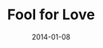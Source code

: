 ---
subheader: presented by UT/TAPS
description: "<p>In a cheap motel room in the edge of the Mojave Desert, old flames\
  \ May and Eddie struggle to quit their love affair. TAPS lecturer David New plays\
  \ the Old Man, who may or may not even exist. Together they search for the difference\
  \ between what is truth and what is remembered.</p><p>by\_<strong>Sam Shepard</strong><br/>\n\
  directed by<strong>\_Julia Santha</strong></p> <p><span><strong>Lizzy Lewis</strong>\
  \ (May) is a fourth-year in the College. She is a Comparative Literature major,\
  \ studying music and French. Previous UT/TAPS credits include <a href=\"/shows/house-yes\"\
  ><em>The House of Yes</em></a> (Jackie-O), <a href=\"/shows/hedda-gabler\"><em>Hedda\
  \ Gabler</em></a> (Thea), <em>The Credeaux Canvas</em> (Tess),<em> Into the Woods</em>\
  \ (Cinderella), and <em>Much Ado About Nothing</em> (Hero).</span></p> <p><span><strong>Jeremy\
  \ Rodriguez</strong> (Eddie) is a second-year in the College.</span></p><p><strong>Sam\
  \ Blobaum</strong> (Martin) is a fourth-year in the College.</p><p><span></span></p><p><span><strong>David\
  \ New</strong> (The Old Man) is a lecturer in the Theater and Performance Studies\
  \ Department here at U of C. He graduated from The Goodman School of Drama/DePaul\
  \ University with a BFA in acting. Since then he has worked in Chicago and regionally\
  \ as an actor, director, arts educator, and administrator. He has acted in over\
  \ 70 productions including productions at Steppenwolf Theatre Company, Court Theatre,\
  \ Goodman Theatre, Northlight, Marriott Lincolnshire, Chicago Shakespeare Theater,\
  \ Victory Gardens, and Writer\u2019s Theatre of Chicago. Regionally, he has appeared\
  \ in productions at the Ontario Stratford Festival, Actor\u2019s Theatre of Louisville,\
  \ Huntington Theatre, Madison Repertory Theatre, New Jersey Shakespeare Festival,\
  \ and Peninsula Players. Broadway and National Tour: Thou Shalt Not, and Scrooge\
  \ (National Tour). Television:<em> Law &amp; Order SVU</em>, <em>All My Children</em>,\
  \ <em>Walker, Texas Ranger</em>, and the NBC mini-series<em> A Will of Their Own</em>.\
  \ He was associate artistic director at Steppenwolf Theatre Company from 2004-2009.</span></p>\
  \ <p><span><span><strong><span class=\"il\">Julia</span> <span class=\"il\">Santha</span></strong>\
  \ (Director) is a second-year student at the College, double-majoring in Theater\
  \ and Performance Studies\_and Law, Letters and Society. Within UT, <span class=\"\
  il\">Julia</span> has directed\_a workshop of Act I of David Mamet's <em>Boston\
  \ Marriage</em>,\_assistant directed Kenneth Lonergan's <em>This Is Our Youth</em>,\_\
  assistant set designed for <em>Henry VI</em>,and\_assistant props designed for <a\
  \ href=\"/shows/hamletmachine\"><em>The Hamletmachine</em></a>. <em>Fool for Love</em>\
  \ is the first mainstage show that she has directed. <span class=\"il\">Julia</span>\
  \ is so grateful for this opportunity and for everyone who has made it possible.</span></span></p>\
  \ <p><span><span><strong>Bobby Huggins</strong> (Stage Manager) is a fourth-year\
  \ Math major. After graduation, he intends to pursue stage management and design\
  \ in Chicago. Bobby is a proud company member with First Floor Theater, and is grateful\
  \ to have additionally worked with The Inconvenience, The New Colony, and Abraham\
  \ Werewolf, Redmoon, and Circle Theatre. He is happy to be a part of <em>Fool for\
  \ Love</em>, and hopes you enjoy this beautiful show.</span></span></p> <p><span><span><strong>Josie\
  \ Glore</strong> (Production Manager) is a fourth-year in the College and is double\
  \ majoring in Cinema and Media Studies and English. She has been working on UT shows\
  \ since her first year in a variety of capacities. Her previous credits as a Production\
  \ Manager include the Spring 2012 Workshops, <em>The Merchant of Venice</em>, and\
  \ last quarter's <a href=\"/shows/you-it\"><em>As You Like It</em></a>. She is excited\
  \ and happy to be a part of this staff and hopes everyone enjoys the show!</span></span></p><p><span><span><strong>Victoria\
  \ Grose</strong> (Costume Designer) is a second-year Biological Sciences major.\
  \ Previously, she was the costume designer for<em> The Drowsy Chaperone</em> and\
  \ costume design assistant for <em>B-Side Studio</em>, <em>Hotel Nepenthe</em> and\
  \ <em>The Glass Menagerie</em>.</span></span></p><p><span><span><strong>David Goodman-Edberg</strong>\
  \ (Lighting Designer) is a second-year TAPS major. He has designed lighting for\
  \ a number of shows with UT, CES, and various dance groups on campus, most recently\
  \ for the production of <a href=\"/shows/hamletmachine\">The Hamletmachine</a> last\
  \ quarter. He has also worked as a freelance designer and electrician around Chicago.</span></span></p><p><span><span><strong>Jenny\
  \ Keroack</strong> (Props Designer) is a second-year Law, Letters and Society major.</span></span></p><p><span><span><strong>Sara\
  \ Lu</strong> (Sound Designer) is a third-year majoring in Biology and Music. She\
  \ has previously sound designed <em>Reefer Madness</em>, <em>This is Our Youth</em>,\
  \ <em>The Credeaux Canvas</em>, <em>The Drowsy Chaperone</em>, <a href=\"/shows/hedda-gabler\"\
  ><em>Hedda Gabler</em></a>, and assisted on <em>The Homecoming</em> and <em>An Actor\
  \ Prepares</em>.</span></span></p><p><span><span><strong>Riley Kreger </strong>(Scenic\
  \ Designer) is a TAPS major and has previously designed the set for three UT shows,\
  \ <em>Reefer Madness: The Musical</em>,<em> The Glass Meenagerie</em>, and <a href=\"\
  /shows/grey-gardens\"><em>Grey Gardens</em></a>. He is a member of the Student Technical\
  \ Staff, and has enjoyed working on many shows in a variety of roles.</span></span></p>\
  \ <p><span><span><strong>Hilary Clifford</strong> (Dramaturg) is a fourth-year Religious\
  \ Studies and Fundamentals: Issues and Texts double major. While this is her first\
  \ show as a dramaturg, she has appeared in <em><a href=\"/shows/grey-gardens\">Grey\
  \ Gardens</a></em> (Little Edie) and <em>Proof</em> (Claire), and was the Assistant\
  \ Props Master for <em><a href=\"/shows/house-yes\">The House of Yes</a></em>. This\
  \ January, she served as the text coach for Anna Deavere Smith's <em>On Grace</em>\
  \ residency. She is the Chair of the University Theater Committee, and will forever\
  \ be a proud member of the 25th Generation of Off-Off Campus.</span></span></p><p><strong>Joe\
  \ Foust </strong><span>(Fight Choreographer) is an actor/director/playwright/</span><span>fight\
  \ choreographer here in Chicago. His fights have been seen at the Goodman, Steppenwolf,\
  \ Court, Chicago Shakespeare, Defiant Theater, American Blues, and many other companies\
  \ around the world. He could probably take you in a fight, but would rather have\
  \ cocktails with you.</span></p><p><span><span><strong>Lauren Eames</strong> (Master\
  \ Electrician) is a first-year Religious Studies Major. For UT: <em><a href=\"/shows/hamletmachine\"\
  >The Hamletmachine</a></em> (ALD). She has also designed lights for UChicago MAYA\
  \ and been a designer and assistant stage manager/assistant production manager for\
  \ Theater[24].</span></span></p><p><span><span><strong>Murphy Spence</strong> (Master\
  \ Carpenter) is a second-year TAPS major in the college, and has previously worked\
  \ with UT on <em>The Real Thing</em> (assistant lighting designer), <em>Henry VI</em>\
  \ (assistant costumer), <em>reWILDing Genius</em> (assistant lighting designer),\
  \ <em>The Drowsy Chaperone</em> (lighting designer), and <a href=\"/shows/you-it\"\
  ><em>As You Like It</em></a> (lighting designer). In the TAPS department, she is\
  \ a member of admin staff and tech staff. Outside of UT, she has worked with the\
  \ Laura Twirls Foundation, as well as the Chicago Association of Black Storytellers.</span></span></p>\
  \ <p><span><span><strong>Sophie Downes</strong> (Assistant Production Manager) is\
  \ a first-year in the College. She was also the Assistant Production Manager for\
  \ last quarter's<em> <a href=\"/shows/you-it\">As You Like It</a></em>.</span></span></p><p><span><span><strong>Ijeoma\
  \ Nwabudike</strong> (Assistant Costume Designer) is a first-year in the College.\
  \ She is a Psychology major. This quarter, she will also be the assistant choreographer\
  \ for <em>Godspell</em>.</span></span></p> <p><span><span><strong>Dhyana Taylor</strong>\
  \ (Assistant Lighting Designer) is a first-year in the College and excited to be\
  \ working on her second UT show. Last quarter, she worked as a lighting stagehand\
  \ on <em><a href=\"/shows/hamletmachine\">The Hamletmachine</a></em>.</span></span></p><p><span><span><strong>Maya\
  \ Festinger </strong>(Assistant Sound Designer) is a third-year Romance Languages\
  \ and Literatures major in the College. This is her first time participating in\
  \ a UT production.</span></span></p><p><span><span><strong>Joey Houghton</strong>\
  \ (Assistant Sound Designer) is a third-year Computer Science major. He has worked\
  \ as an Assistant Lighting Designer on <em>The Credeaux Canvas</em> and Assistant\
  \ Stage Manager for the workshop<em> The Doctor and Ariel in the Tempest</em>.</span></span></p>\
  \ <p><span><span><strong>Kevin Freese</strong> (Tech Staff Liaison) is a second-year\
  \ Math and Computer Science major. Previous UT credits include <em>The Credeaux\
  \ Canvas</em>, <a href=\"/shows/hamletmachine\"><em>The Hamletmachine</em></a>,\
  \ and <em>The Drowsy Chaperone</em>.</span></span></p>"
slug: fool-love
title: Fool for Love
layout: show-info
quarter: winter
year: 2014
season: 2013-2014 Shows
date: 2014-01-08

---